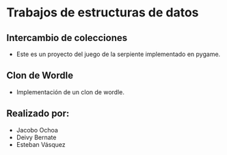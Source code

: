 # Trabajos de estructuras de datos

## Intercambio de colecciones
- Este es un proyecto del juego de la serpiente implementado en pygame.

## Clon de Wordle
- Implementación de un clon de wordle.

 ## Realizado por:
- Jacobo Ochoa
- Deivy Bernate
- Esteban Vásquez
